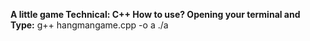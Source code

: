 **A little game
Technical: C++
How to use?
Opening your terminal and Type:**
g++ hangmangame.cpp -o a
./a
